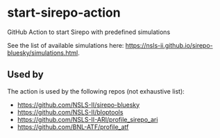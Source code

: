 # start-sirepo-action

GitHub Action to start Sirepo with predefined simulations 
 
See the list of available simulations here: https://nsls-ii.github.io/sirepo-bluesky/simulations.html.

## Used by

The action is used by the following repos (not exhaustive list):

- https://github.com/NSLS-II/sirepo-bluesky
- https://github.com/NSLS-II/bloptools
- https://github.com/NSLS-II-ARI/profile_sirepo_ari
- https://github.com/BNL-ATF/profile_atf
